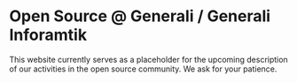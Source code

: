 # Open Source @ Generali / Generali Inforamtik

This website currently serves as a placeholder for the upcoming description of our activities in the open source community. We ask for your patience.
